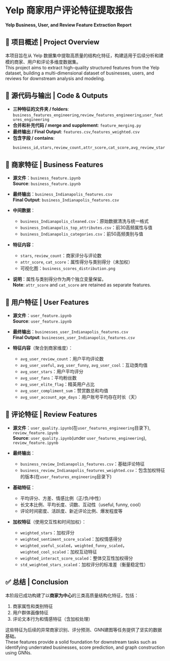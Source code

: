 

# Yelp 商家用户评论特征提取报告  
**Yelp Business, User, and Review Feature Extraction Report**

## 🧾 项目概述 | Project Overview

本项目旨在从 Yelp 数据集中提取高质量的结构化特征，构建适用于后续分析和建模的商家、用户和评论多维度数据集。  
This project aims to extract high-quality structured features from the Yelp dataset, building a multi-dimensional dataset of businesses, users, and reviews for downstream analysis and modeling.

## 📁 源代码与输出 | Code & Outputs

- **三种特征的文件夹 / folders**: `business_features_engineering`,`review_features_engineering`,`user_features_engineering`
- **合并和补充代码 / merge and supplement**: `feature_merging.py`
- **最终输出 / Final Output**:  `features.csv`,`features_weighted.csv`
- **包含字段 / contains**:
  ```txt
  business_id,stars,review_count,attr_score,cat_score,avg_review_stars,std_review_stars_scaled,pos_review_ratio,neg_review_ratio,neu_review_ratio,long_review_ratio,avg_review_length_scaled,avg_word_count_scaled,avg_useful_scaled,avg_funny_scaled,avg_cool_scaled,interact_score_mean_scaled,sentiment_score_mean_scaled,first_review_date,last_review_date,recent_review_ratio,review_timespan_days_scaled,review_density_per_day_scaled,review_burst_score_scaled,avg_user_avg_stars,elite_user_ratio,avg_user_account_age_days,avg_user_review_count_log_scaled,avg_user_useful_log_scaled,avg_user_funny_log_scaled,avg_user_cool_log_scaled,avg_user_fans_log_scaled,avg_user_compliments_log_scaled
  ```

## 🏪 商家特征 | Business Features

- **源文件**：`business_feature.ipynb`  
  **Source**: `business_feature.ipynb`

- **最终输出**：`business_Indianapolis_features.csv`  
  **Final Output**: `business_Indianapolis_features.csv`

- **中间数据**：
  - `business_Indianapolis_cleaned.csv`：原始数据清洗与统一格式  
  - `business_Indianapolis_top_attributes.csv`：前30高频属性与值  
  - `business_Indianapolis_categories.csv`：前50高频类别与值  

- **特征内容**：
  - `stars`, `review_count`：商家评分与评论数  
  - `attr_score`, `cat_score`：属性得分与类别得分（未加权）  
  - 可视化图：`business_scores_distribution.png`

- **说明**：属性与类别得分作为两个独立变量保留。  
  **Note**: `attr_score` and `cat_score` are retained as separate features.



## 👤 用户特征 | User Features

- **源文件**：`user_feature.ipynb`  
  **Source**: `user_feature.ipynb`

- **最终输出**：`businesses_user_Indianapolis_features.csv`  
  **Final Output**: `businesses_user_Indianapolis_features.csv`

- **特征内容**（聚合到商家维度）：
  - `avg_user_review_count`：用户平均评论数  
  - `avg_user_useful`, `avg_user_funny`, `avg_user_cool`：互动类均值  
  - `avg_user_stars`：用户平均评分  
  - `avg_user_fans`：平均粉丝数  
  - `avg_user_elite_flag`：精英用户占比  
  - `avg_user_compliment_sum`：赞赏数总和均值  
  - `avg_user_account_age_days`：用户账号平均存在时长（天）



## 💬 评论特征 | Review Features

- **源文件**：`user_quality.ipynb`(在`user_features_engineering`目录下), `review_feature.ipynb`  
  **Source**: `user_quality.ipynb`(under `user_features_engineering`), `review_feature.ipynb`

- **最终输出**：  
  - `business_review_Indianapolis_features.csv`：基础评论特征  
  - `business_review_Indianapolis_features_weighted.csv`：包含加权特征的版本(在`user_features_engineering`目录下)

- **基础特征**：
  - 平均评分、方差、情感比例（正/负/中性）  
  - 长文本比例、平均长度、词数、互动性（useful, funny, cool）  
  - 评论时间密度、活跃度、新近评论比例、爆发程度等  

- **加权特征**（使用交互性和时间加权）：
  - `weighted_stars`：加权评分  
  - `weighted_sentiment_score_scaled`：加权情感得分  
  - `weighted_useful_scaled`，`weighted_funny_scaled`，`weighted_cool_scaled`：加权互动特征  
  - `weighted_interact_score_scaled`：整体交互性加权得分  
  - `std_weighted_stars_scaled`：加权评分的标准差（衡量稳定性）



## ✅ 总结 | Conclusion

本阶段已成功构建了以**商家为中心**的三类高质量结构化特征，包括：

1. 商家属性和类别特征  
2. 用户群体画像特征  
3. 评论文本行为和情感特征（含加权处理）

这些特征为后续的异常商家识别、评分预测、GNN建图等任务提供了坚实的数据基础。  
These features provide a solid foundation for downstream tasks such as identifying underrated businesses, score prediction, and graph construction using GNNs.
